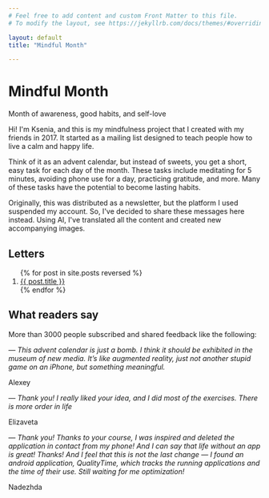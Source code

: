 ```yaml
---
# Feel free to add content and custom Front Matter to this file.
# To modify the layout, see https://jekyllrb.com/docs/themes/#overriding-theme-defaults

layout: default
title: "Mindful Month"

---
```


# Mindful Month
<p class="subtitle">Month of awareness, good habits, and self-love</p>

Hi! I'm Ksenia, and this is my mindfulness project that I created with my friends in 2017. It started as a mailing list designed to teach people how to live a calm and happy life.

Think of it as an advent calendar, but instead of sweets, you get a short, easy task for each day of the month. These tasks include meditating for 5 minutes, avoiding phone use for a day, practicing gratitude, and more. Many of these tasks have the potential to become lasting habits.

Originally, this was distributed as a newsletter, but the platform I used suspended my account. So, I've decided to share these messages here instead. Using AI, I've translated all the content and created new accompanying images.


## Letters

<ol>
  {% for post in site.posts reversed %}
  <li>
    <a href="{{ post.url }}">{{ post.title }}</a>
  </li>
  {% endfor %}
</ol>

## What readers say

More than 3000 people subscribed and shared feedback like the following:

*— This advent calendar is just a bomb. I think it should be exhibited in the museum of new media. It’s like augmented reality, just not another stupid game on an iPhone, but something meaningful.*

<footer>Alexey</footer>

*— Thank you! I really liked your idea, and I did most of the exercises. There is more order in life*

<footer>Elizaveta</footer>

*— Thank you! Thanks to your course, I was inspired and deleted the application in contact from my phone! And I can say that life without an app is great! Thanks! And I feel that this is not the last change — I found an android application, QualityTime, which tracks the running applications and the time of their use. Still waiting for me optimization!*

<footer>Nadezhda</footer>
